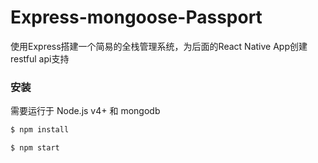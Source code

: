 # Express-mongoose-Passport

使用Express搭建一个简易的全栈管理系统，为后面的React Native App创建restful api支持

### 安装

需要运行于 Node.js v4+ 和 mongodb

```sh
$ npm install
```

```sh
$ npm start
```
